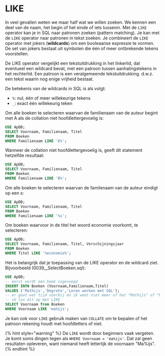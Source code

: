 # LIKE

In veel gevallen weten we maar half wat we willen zoeken. We kennen een deel van de naam, het begin of het einde of iets tussenin. Met de `LIKE` operator kan je in SQL naar patronen zoeken \(pattern matching\). Je kan met de `LIKE` operator naar patronen in tekst zoeken. Je combineert de `LIKE` operator met jokers \(**wildcards**\) om een booleaanse expressie te vormen. De set van jokers bestaat uit symbolen die één of meer ontbrekende tekens voorstellen.

De LIKE operator vergelijkt een tekstuitdrukking in het linkerlid, dat eventueel een wildcard bevat, met een patroon tussen aanhalingstekens in het rechterlid. Een patroon is een veralgemeende tekstuitdrukking. d.w.z. een tekst waarin nog enige vrijheid bestaat.

De betekenis van de wildcards in SQL is als volgt:

* `%`: nul, één of meer willekeurige tekens
* `_`: exact één willekeurig teken

Om alle boeken te selecteren waarvan de familienaam van de auteur begint met A als de collation niet hoofdlettergevoelig is:

```sql
USE ApDB;
SELECT Voornaam, Familienaam, Titel
FROM Boeken
WHERE Familienaam LIKE 'b%';
```

Wanneer de collation niet hoofdlettergevoelig is, geeft dit statement hetzelfde resultaat:

```sql
USE ApDB;
SELECT Voornaam, Familienaam, Titel
FROM Boeken
WHERE Familienaam LIKE 'B%';
```

Om alle boeken te selecteren waarvan de familenaam van de auteur eindigt op een s:

```sql
USE ApDB;
SELECT Voornaam, Familienaam, Titel
FROM Boeken
WHERE Familienaam LIKE '%s';
```

Om boeken waarvoor in de titel het woord economie voorkomt, te selecteren:

```sql
USE ApDB;
SELECT Voornaam, Familienaam, Titel, Verschijningsjaar
FROM Boeken
WHERE Titel LIKE '%economie%';
```

Het is belangrijk dat je toepassing van de LIKE operator en de wildcard ziet. Bijvoorbeeld \(0039\_\_SelectBoeken.sql\):

```sql
USE ApDB;
-- eerst wordt een boek ingevoegd
INSERT INTO Boeken (Voornaam,Familienaam,Titel)
VALUES ('Mathijs','Degrote','Leren werken met SQL');
-- er gaat wat tijd voorbij en ik weet niet meer of het "Mathijs" of "Matijs" is
-- ik los dit op met LIKE
SELECT Voornaam from Boeken
WHERE Voornaam LIKE 'ma%ijs';
```

Je kan ook voor `LIKE` gebruik maken van `COLLATE` om te bepalen of het patroon rekening houdt met hoofdletters of niet.

{% hint style="warning" %}
De `LIKE` wordt door beginners vaak vergeten. Je komt soms dingen tegen als `WHERE Voornaam = 'ma%ijs'`. Dat zal geen resultaten opleveren, want niemand heeft letterlijk de voornaam "Ma%ijs".
{% endhint %}

